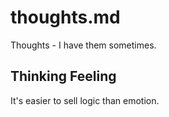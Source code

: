 
# thoughts.md

Thoughts - I have them sometimes.

## Thinking Feeling

It's easier to sell logic than emotion.


